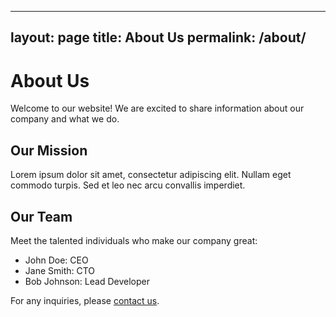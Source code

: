 
  ---
layout: page
title: About Us
permalink: /about/
---

# About Us

Welcome to our website! We are excited to share information about our company and what we do.

## Our Mission

Lorem ipsum dolor sit amet, consectetur adipiscing elit. Nullam eget commodo turpis. Sed et leo nec arcu convallis imperdiet.

## Our Team

Meet the talented individuals who make our company great:

- John Doe: CEO
- Jane Smith: CTO
- Bob Johnson: Lead Developer

For any inquiries, please [contact us](/contact/).